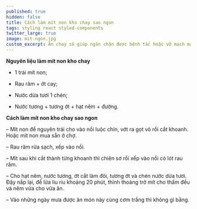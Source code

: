 ```yaml
---
published: true
hidden: false
title: Cách làm mít non kho chay sao ngon
tags: styling react styled-components
twitter_large: true
image: mit-ngon.jpg
custom_excerpt: Ăn chay sẽ giúp ngăn chặn được bệnh tắc hoặc vỡ mạch máu ở người tăng huyết áp, hạn chế tai biến nhồi máu cơ tim.
---
```


**Nguyên liệu làm mít non kho chay**

+ 1 trái mít non;

+ Rau răm + ớt cay;

+ Nước dừa tươi 1 chén;

+ Nước tương + tương ớt + hạt nêm + đường.

**Cách làm mít non kho chay sao ngon**

– Mít non để nguyên trái cho vào nồi luộc chín, vớt ra gọt vỏ rồi cắt khoanh. Hoặc mít non mua sẵn ở chợ.

– Rau răm rửa sạch, xếp vào nồi.

– Mít sau khi cắt thành từng khoanh thì chiên sơ rồi xếp vào nồi có lót rau răm.

– Cho hạt nêm, nước tương, ớt cắt làm đôi, tương ớt và chén nước dừa tươi. Đậy nắp lại, để lửa liu riu khoảng 20 phút, thỉnh thoảng trở mít cho thấm đều và nêm vừa cho vừa ăn.

– Vào những ngày mưa được ăn món này cùng cơm trắng thì không gì bằng.
